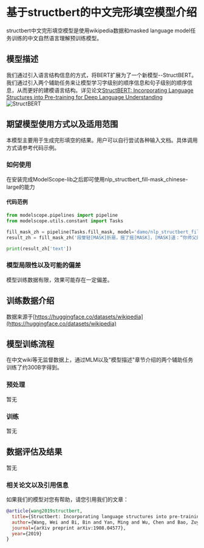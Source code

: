
# 基于structbert的中文完形填空模型介绍

structbert中文完形填空模型是使用wikipedia数据和masked language model任务训练的中文自然语言理解预训练模型。

## 模型描述

我们通过引入语言结构信息的方式，将BERT扩展为了一个新模型--StructBERT。我们通过引入两个辅助任务来让模型学习字级别的顺序信息和句子级别的顺序信息，从而更好的建模语言结构。详见论文[StructBERT: Incorporating Language Structures into Pre-training for Deep Language Understanding](https://arxiv.org/abs/1908.04577)
![StructBERT](./resources/StructBERT_maas.png)

## 期望模型使用方式以及适用范围
本模型主要用于生成完形填空的结果。用户可以自行尝试各种输入文档。具体调用方式请参考代码示例。

### 如何使用
在安装完成ModelScope-lib之后即可使用nlp_structbert_fill-mask_chinese-large的能力

#### 代码范例
```python
from modelscope.pipelines import pipeline                  
from modelscope.utils.constant import Tasks                

fill_mask_zh = pipeline(Tasks.fill_mask, model='damo/nlp_structbert_fill-mask_chinese-large')
result_zh = fill_mask_zh('段誉轻[MASK]折扇，摇了摇[MASK]，[MASK]道：“你师父是你的[MASK][MASK]，你师父可不是[MASK]的师父。你师父差得动你，你师父可[MASK]不动我。')

print(result_zh['text'])
```

### 模型局限性以及可能的偏差
模型训练数据有限，效果可能存在一定偏差。

## 训练数据介绍
数据来源于[https://huggingface.co/datasets/wikipedia](https://huggingface.co/datasets/wikipedia)

## 模型训练流程
在中文wiki等无监督数据上，通过MLM以及"模型描述"章节介绍的两个辅助任务训练了约300B字得到。
### 预处理
暂无
### 训练
暂无
## 数据评估及结果
暂无

### 相关论文以及引用信息
如果我们的模型对您有帮助，请您引用我们的文章：
```BibTex
@article{wang2019structbert,
  title={Structbert: Incorporating language structures into pre-training for deep language understanding},
  author={Wang, Wei and Bi, Bin and Yan, Ming and Wu, Chen and Bao, Zuyi and Xia, Jiangnan and Peng, Liwei and Si, Luo},
  journal={arXiv preprint arXiv:1908.04577},
  year={2019}
}
```
